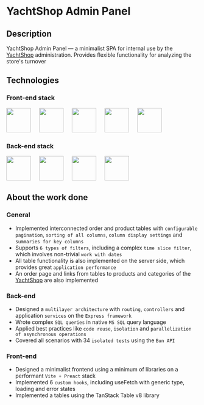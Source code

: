 # YachtShop Admin Panel

## Description

YachtShop Admin Panel –– a minimalist SPA for internal use by the [YachtShop](https://github.com/RoundedToken/yacht_shop) administration. Provides flexible functionality for analyzing the store's turnover

## Technologies

### Front-end stack

<p>
<img background-color='#ECD53F' width='64' src='https://github.com/RoundedToken/yacht_shop_admin/assets/117864556/b3ae4356-16be-454d-97dd-1d5d30f49413'/>
&emsp;
<img background-color='#ECD53F' width='64' src='https://github.com/RoundedToken/yacht_shop_admin/assets/117864556/fd48382d-8694-473e-a4ed-5edc62f1da6b'/>
&emsp;
<img background-color='#ECD53F' width='64' src='https://github.com/RoundedToken/yacht_shop_admin/assets/117864556/fdcc9377-62cb-4c87-9349-6ef598ad74d2'/>
&emsp;
<img background-color='#ECD53F' width='64' src='https://github.com/RoundedToken/yacht_shop_admin/assets/117864556/e07ce933-b1b4-4fe6-a759-c50895addf6d'/>
&emsp;
<img background-color='#ECD53F' width='64' src='https://user-images.githubusercontent.com/117864556/231823330-a690159b-92b3-4127-a6f2-52ef8356371e.svg'/>


### Back-end stack

<p>
<img background-color='#ECD53F' width='64' src='https://github.com/RoundedToken/yacht_shop_admin/assets/117864556/b3ae4356-16be-454d-97dd-1d5d30f49413'/>
&emsp;
<img background-color='#ECD53F' width='64' src='https://github.com/RoundedToken/yacht_shop_admin/assets/117864556/e48337bb-5b2a-4048-a61d-6fa10497bbd4'/>
&emsp;
<img background-color='#ECD53F' width='64' src='https://user-images.githubusercontent.com/117864556/231824252-08d1c71a-1e9c-492a-9762-e72268ab52b8.svg'/>
&emsp;
<img background-color='#ECD53F' width='64' src='https://github.com/RoundedToken/yacht_shop_admin/assets/117864556/e2e010b3-4281-4e3c-a4a0-ea1d065861bb'/>

## About the work done

### General

- Implemented interconnected order and product tables with `configurable pagination`, `sorting of all columns`, `column display settings` and `summaries for key columns`
- Supports `6 types of filters`, including a complex `time slice filter`, which involves non-trivial `work with dates`
- All table functionality is also implemented on the server side, which provides great `application performance`
- An order page and links from tables to products and categories of the [YachtShop](https://github.com/RoundedToken/yacht_shop) are also implemented

### Back-end

- Designed a `multilayer architecture` with `routing`, `controllers` and application `services` on the `Express framework`
- Wrote complex `SQL queries` in native `MS SQL` query language
- Applied best practices like `code reuse`, `isolation` and `parallelization of asynchronous operations`
- Covered all scenarios with 34 `isolated tests` using the `Bun API`

### Front-end

- Designed a minimalist frontend using a minimum of libraries on a performant `Vite + Preact` stack
- Implemented 6 `custom hooks`, including useFetch with generic type, loading and error states
- Implemented a tables using the TanStack Table v8 library
